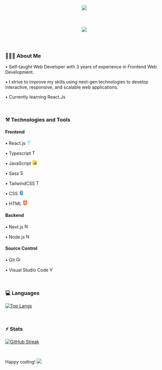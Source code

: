 <div id="header" align="center">
  <img src="https://media.giphy.com/media/M9gbBd9nbDrOTu1Mqx/giphy.gif" width="100"/>
  <h1 align="center">
    <img src="https://readme-typing-svg.herokuapp.com/?font=Poppins&size=35&center=true&vCenter=true&width=500&height=70&duration=3000&lines=Hello+there!+👋;+I'm+Khamisi+Lawrence!;" />
  </h1>
</div>

<br>
  
### 👨🏾‍💻 About Me

<p> • Self-taught Web Developer with 3 years of experience in Frontend Web Development. </p>
<p> • I strive to improve my skills using next-gen technologies to develop interactive, responsive, and scalable web applications.</p>
<p> • Currently learning React.Js</p>

<br>

### ⚒️ Technologies and Tools

#### Frontend
<p> • React.js <img src="https://github.com/devicons/devicon/blob/master/icons/react/react-original-wordmark.svg" title="React" alt="React" width="15" height="15"/> </p>
<p> • Typescript <img src="https://cdn.jsdelivr.net/gh/devicons/devicon/icons/typescript/typescript-original.svg" title="Typescript" **alt="Typescript" width="15" height="15" /> </p>
<p> • JavaScript <img src="https://github.com/devicons/devicon/blob/master/icons/javascript/javascript-original.svg" title="JavaScript" alt="JavaScript" width="15" height="15"/> </p>
<p> • Sass <img src="https://cdn.jsdelivr.net/gh/devicons/devicon/icons/sass/sass-original.svg" title="Sass" **alt="Sass" width="15" height="15" /> </p>
<p> • TailwindCSS <img src="https://cdn.jsdelivr.net/gh/devicons/devicon/icons/tailwindcss/tailwindcss-plain.svg" title="TailwindCSS" **alt="TailwindCSS" width="15" height="15" /> </p>
<p> • CSS <img src="https://github.com/devicons/devicon/blob/master/icons/css3/css3-plain-wordmark.svg"  title="CSS3" alt="CSS" width="15" height="15"/> </p>
<p> • HTML <img src="https://github.com/devicons/devicon/blob/master/icons/html5/html5-original.svg" title="HTML5" alt="HTML" width="15" height="15"/> </p>
  
#### Backend
  <p> • Next.js <img src="https://cdn.jsdelivr.net/gh/devicons/devicon/icons/nextjs/nextjs-line.svg" title="Next JS" **alt="Next JS" width="15" height="15" /> </p>
  <p> • Node.js <img src="https://cdn.jsdelivr.net/gh/devicons/devicon/icons/nodejs/nodejs-original.svg" title="Node JS" **alt="Node JS" width="15" height="15" /> </p>

#### Source Control
<p> • Git <img src="https://cdn.jsdelivr.net/gh/devicons/devicon/icons/git/git-original.svg" title="Git" **alt="Git" width="15" height="15"/> </p>
<p> • Visual Studio Code <img src="https://cdn.jsdelivr.net/gh/devicons/devicon/icons/vscode/vscode-original.svg" title="VS Code" **alt="VS Code" width="15" height="15" /> </p>  

<br>

### 💻 Languages

[![Top Langs](https://github-readme-stats.vercel.app/api/top-langs/?username=khamisilawrence&layout=compact&theme=vision-friendly-dark)](https://github.com/khamisilawrence/github-readme-stats)

<br>

### ⚡ Stats

[![GitHub Streak](http://github-readme-streak-stats.herokuapp.com?user=khamisilawrence&theme=dark&background=000000)](https://git.io/streak-stats)

<br>

<p> Happy coding! <img src="https://media.giphy.com/media/WUlplcMpOCEmTGBtBW/giphy.gif" width="20"> </p>

<!---
khamisilawrence/khamisilawrence is a ✨ special ✨ repository because its `README.md` (this file) appears on your GitHub profile.
You can click the Preview link to take a look at your changes.
--->
